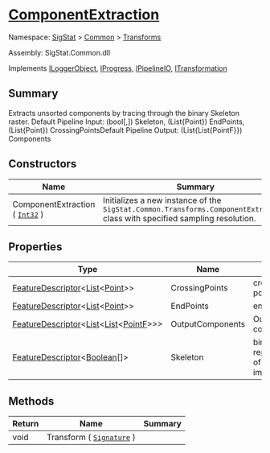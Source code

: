 # [ComponentExtraction](./ComponentExtraction.md)

Namespace: [SigStat]() > [Common](./../README.md) > [Transforms](./README.md)

Assembly: SigStat.Common.dll

Implements [ILoggerObject](./../ILoggerObject.md), [IProgress](./../Helpers/IProgress.md), [IPipelineIO](./../Pipeline/IPipelineIO.md), [ITransformation](./../ITransformation.md)

## Summary
Extracts unsorted components by tracing through the binary Skeleton raster.  <para>Default Pipeline Input: (bool[,]) Skeleton, (List{Point}) EndPoints, (List{Point}) CrossingPoints</para><para>Default Pipeline Output: (List{List{PointF}}) Components</para>

## Constructors

| Name | Summary | 
| --- | --- | 
| ComponentExtraction ( [`Int32`](https://docs.microsoft.com/en-us/dotnet/api/System.Int32) ) | Initializes a new instance of the `SigStat.Common.Transforms.ComponentExtraction` class with specified sampling resolution. | 


## Properties

| Type | Name | Summary | 
| --- | --- | --- | 
| [FeatureDescriptor](./../FeatureDescriptor-1.md)\<[List](https://docs.microsoft.com/en-us/dotnet/api/System.Collections.Generic.List-1)\<[Point](https://docs.microsoft.com/en-us/dotnet/api/System.Drawing.Point)>> | CrossingPoints | crossing points | 
| [FeatureDescriptor](./../FeatureDescriptor-1.md)\<[List](https://docs.microsoft.com/en-us/dotnet/api/System.Collections.Generic.List-1)\<[Point](https://docs.microsoft.com/en-us/dotnet/api/System.Drawing.Point)>> | EndPoints | endpoints | 
| [FeatureDescriptor](./../FeatureDescriptor-1.md)\<[List](https://docs.microsoft.com/en-us/dotnet/api/System.Collections.Generic.List-1)\<[List](https://docs.microsoft.com/en-us/dotnet/api/System.Collections.Generic.List-1)\<[PointF](https://docs.microsoft.com/en-us/dotnet/api/System.Drawing.PointF)>>> | OutputComponents | Output components | 
| [FeatureDescriptor](./../FeatureDescriptor-1.md)\<[Boolean](https://docs.microsoft.com/en-us/dotnet/api/System.Boolean)[]> | Skeleton | binary representation of a signature image | 


## Methods

| Return | Name | Summary | 
| --- | --- | --- | 
| void | Transform ( [`Signature`](./../Signature.md) ) |  | 


